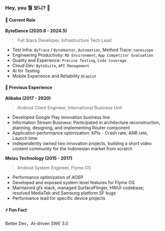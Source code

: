 ### Hey, you 뭘 보니? 👋



<!--
**barnett-yuxiang/barnett-yuxiang** is a ✨ _special_ ✨ repository because its `README.md` (this file) appears on your GitHub profile.

Here are some ideas to get you started:

- 🔭 I’m currently working on ...
- 🌱 I’m currently learning ...
- 👯 I’m looking to collaborate on ...
- 🤔 I’m looking for help with ...
- 💬 Ask me about ...
- 📫 How to reach me: ...
- 😄 Pronouns: ...
- ⚡ Fun fact: ...
-->

#### 📍 Current Role

**ByteDance (2020.6 - 2024.5)**

> Full Stack Developer, Infrastructure Tech Lead

- Test Infra: `ByTrace` / `ByteHunter`, `Automation`, Method Trace: `nanoscope`
- Engineering Productivity: `‌‍⁢‍‍​‌⁢‬⁡⁡⁡⁢⁢⁣‍‌​⁠⁡‍⁣‍﻿​⁤⁠﻿‬⁤​⁤‬‌‍‌‌​⁣‬﻿⁤‌⁣‌﻿​⁣‌‬RD Environment`, `App Competitor Evaluation`
- Quality and Experience: `Precise Testing`, `Code Coverage`
- Cloud Dev: `ByteSuite`, `API Management`
- AI for Testing
- Mobile Experience and Reliability `@CapCut`

#### 📍 Previous Experience

**Alibaba (2017 - 2020)**

> Android Client Engineer, International Business Unit

- Developed Google Play innovation business line
- Information Stream Business: Participated in architecture reconstruction, planning, designing, and implementing Router component
- Application performance optimization: KPIs - Crash rate, ANR rate, Launch time
- Independently owned two innovation projects, building a short video content community for the Indonesian market from scratch

**Meizu Technology (2015 - 2017)**

> Android System Engineer, Flyme OS

- Performance optimization of AOSP
- Developed and exposed system-level features for Flyme OS
- Maintained gfx stack, managed SurfaceFlinger, HWUI codebase; resolved MediaTek and Samsung platform SF bugs
- Performance lead for specific device projects

#### ⚡ Fun Fact
Better Dev，AI-driven SWE 3.0
